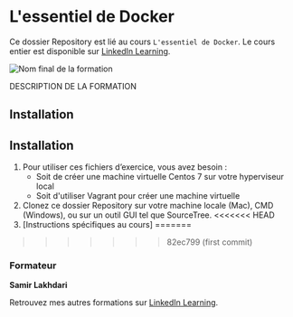 # L'essentiel de Docker

Ce dossier Repository est lié au cours `L'essentiel de Docker`. Le cours entier est disponible sur [LinkedIn Learning][lil-course-url]. 

![Nom final de la formation][lil-thumbnail-url] 

DESCRIPTION DE LA FORMATION

## Installation
## Installation

1. Pour utiliser ces fichiers d’exercice, vous avez besoin : 
   - Soit de créer une machine virtuelle Centos 7 sur votre hyperviseur local
   - Soit d'utiliser Vagrant pour créer une machine virtuelle 
2. Clonez ce dossier Repository sur votre machine locale (Mac), CMD (Windows), ou sur un outil GUI tel que SourceTree. 
<<<<<<< HEAD
3. [Instructions spécifiques au cours] 
=======
>>>>>>> 82ec799 (first commit)

### Formateur

**Samir Lakhdari** 

 Retrouvez mes autres formations sur [LinkedIn Learning][lil-URL-trainer].

[0]: # (Replace these placeholder URLs with actual course URLs)
[lil-course-url]: https://www.linkedin.com
[lil-thumbnail-url]: https:
[lil-URL-trainer]: https://www.linkedin.com/learning/instructors/samir-lakhdari

[1]: # (End of FR-Instruction ###############################################################################################)
